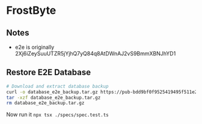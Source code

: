 # FrostByte

## Notes

- e2e is originally 2Xj6iZeySuuUTZR5jYjhQ7yQ84q8AtDWnAJ2vS9BmmXBNJhYD1

## Restore E2E Database

```bash
# Download and extract database backup
curl -o database_e2e_backup.tar.gz https://pub-bdd9bf0f9525419495f511e25d842b66.r2.dev/database_e2e_backup.tar.gz
tar -xzf database_e2e_backup.tar.gz
rm database_e2e_backup.tar.gz
```

Now run it `npx tsx ./specs/spec.test.ts`
